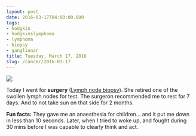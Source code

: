 ```yaml
---
layout: post
date: 2016-03-17T04:00:00.000
tags:
- hodgkin
- hodgkinslymphoma
- lymphoma
- biopsy
- ganglionar
title: Tuesday, March 17, 2016
slug: /cancer/2016-03-17
---
```

![](https://64.media.tumblr.com/2b8dc783ebc08fbe3fd2efba5fd8625b/tumblr_o5ytquLzbu1vsn3evo1_1280.jpg)

Today I went for **surgery** ([Lymph node biopsy](https://www.nlm.nih.gov/medlineplus/ency/article/003933.htm)). She retired one of the swollen lymph nodes for test. The surgeron recommended me to rest for 7 days. And to not take sun on that side for 2 months.

**Fun facts:** They gave me an anaesthesia for children… and it put me down in less than 10 seconds. Later, when I tried to woke up, and fought during 30 mins before I was capable to clearly think and act.
